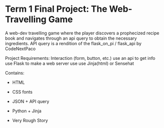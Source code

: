 # Term 1 Final Project: The Web-Travelling Game
A web-dev travelling game where the player discovers a prophecized recipe book and navigates through an api query to obtain the necessary ingredients.
API query is a rendition of the flask_on_pi / flask_api by CodeNextPaco

Project Requirements:
Interaction (form, button, etc.)
use an api to get info
use Flask to make a web server
use use Jinja(html) or Sensehat

Contains:
- HTML
- CSS fonts
- JSON + API query
- Python + Jinja

- Very Rough Story


